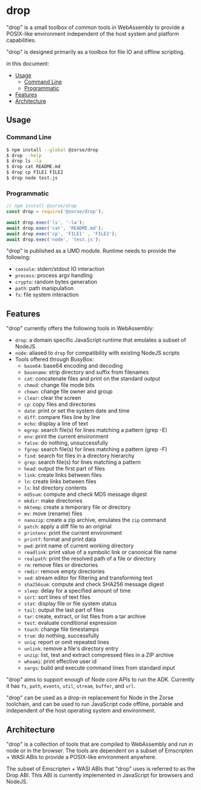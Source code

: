 # drop

"drop" is a small toolbox of common tools in WebAssembly to provide a POSIX-like
environment independent of the host system and platform capabilities.

"drop" is designed primarily as a toolbox for file IO and offline scripting.

in this document:

- [Usage](#usage)
  - [Command Line](#command-line)
  - [Programmatic](#programmatic)
- [Features](#features)
- [Architecture](#architecture)

## Usage

### Command Line

```sh
$ npm install --global @zorse/drop
$ drop --help
$ drop ls -la
$ drop cat README.md
$ drop cp FILE1 FILE2
$ drop node test.js
```

### Programmatic

```js
// npm install @zorse/drop
const drop = require('@zorse/drop');

await drop.exec('ls', '-la');
await drop.exec('cat', 'README.md');
await drop.exec('cp', 'FILE1' , 'FILE2');
await drop.exec('node', 'test.js');
```

"drop" is published as a UMD module. Runtime needs to provide the following:

- `console`: stderr/stdout IO interaction
- `process`: process argv handling
- `crypto`: random bytes generation
- `path`: path manipulation
- `fs`: file system interaction

## Features

"drop" currently offers the following tools in WebAssembly:

- `drop`: a domain specific JavaScript runtime that emulates a subset of NodeJS
- `node`: aliased to `drop` for compatibility with existing NodeJS scripts
- Tools offered through BusyBox:
  - `base64`: base64 encoding and decoding
  - `basename`: strip directory and suffix from filenames
  - `cat`: concatenate files and print on the standard output
  - `chmod`: change file mode bits
  - `chown`: change file owner and group
  - `clear`: clear the screen
  - `cp`: copy files and directories
  - `date`: print or set the system date and time
  - `diff`: compare files line by line
  - `echo`: display a line of text
  - `egrep`: search file(s) for lines matching a pattern (grep -E)
  - `env`: print the current environment
  - `false`: do nothing, unsuccessfully
  - `fgrep`: search file(s) for lines matching a pattern (grep -F)
  - `find`: search for files in a directory hierarchy
  - `grep`: search file(s) for lines matching a pattern
  - `head`: output the first part of files
  - `link`: create links between files
  - `ln`: create links between files
  - `ls`: list directory contents
  - `md5sum`: compute and check MD5 message digest
  - `mkdir`: make directories
  - `mktemp`: create a temporary file or directory
  - `mv`: move (rename) files
  - `nanozip`: create a zip archive, emulates the `zip` command
  - `patch`: apply a diff file to an original
  - `printenv`: print the current environment
  - `printf`: format and print data
  - `pwd`: print name of current working directory
  - `readlink`: print value of a symbolic link or canonical file name
  - `realpath`: print the resolved path of a file or directory
  - `rm`: remove files or directories
  - `rmdir`: remove empty directories
  - `sed`: stream editor for filtering and transforming text
  - `sha256sum`: compute and check SHA256 message digest
  - `sleep`: delay for a specified amount of time
  - `sort`: sort lines of text files
  - `stat`: display file or file system status
  - `tail`: output the last part of files
  - `tar`: create, extract, or list files from a tar archive
  - `test`: evaluate conditional expression
  - `touch`: change file timestamps
  - `true`: do nothing, successfully
  - `uniq`: report or omit repeated lines
  - `unlink`: remove a file's directory entry
  - `unzip`: list, test and extract compressed files in a ZIP archive
  - `whoami`: print effective user id
  - `xargs`: build and execute command lines from standard input

"drop" aims to support enough of Node core APIs to run the ADK. Currently it has
`fs`, `path`, `events`, `util`, `stream`, `buffer`, and `url`.

"drop" can be used as a drop-in replacement for Node in the Zorse toolchain, and
can be used to run JavaScript code offline, portable and independent of the host
operating system and environment.

## Architecture

"drop" is a collection of tools that are compiled to WebAssembly and run in node
or in the browser. The tools are dependent on a subset of Emscripten + WASI ABIs
to provide a POSIX-like environment anywhere.

The subset of Emscripten + WASI ABIs that "drop" uses is referred to as the Drop
ABI. This ABI is currently implemented in JavaScript for browsers and NodeJS.
